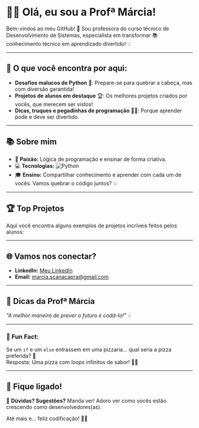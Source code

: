 # 👩‍💻 Olá, eu sou a Profª Márcia!

Bem-vindos ao meu GitHub! 🎉 Sou professora do curso técnico de Desenvolvimento de Sistemas, especialista em transformar 📚 conhecimento técnico em aprendizado divertido! 💡

---

## 🌱 O que você encontra por aqui:
- **Desafios malucos de Python** 🐍: Prepare-se para quebrar a cabeça, mas com diversão garantida!
- **Projetos de alunos em destaque** 🏆: Os melhores projetos criados por vocês, que merecem ser vistos!
- **Dicas, truques e pegadinhas de programação** 🤹‍♀️: Porque aprender pode e deve ser divertido.

---

## 📚 Sobre mim
- 🧠 **Paixão:** Lógica de programação e ensinar de forma criativa.
- 💻 **Tecnologias:** ![Python](https://img.shields.io/badge/-Python-blue) 
- 🎓 **Ensino:** Compartilhar conhecimento e aprender com cada um de vocês. Vamos quebrar o código juntos? 💥

---



## 🏆 Top Projetos
Aqui você encontra alguns exemplos de projetos incríveis feitos pelos alunos:

---

## 🌐 Vamos nos conectar?
- **LinkedIn:** [Meu LinkedIn]([https://www.linkedin.com/in/seu-linkedin](https://www.linkedin.com/in/marciascanacapra/))
- **Email:** marcia.scanacapra@gmail.com

---

## 🧙 Dicas da Profª Márcia
_"A melhor maneira de prever o futuro é codá-lo!"_ 💡

---

### 🍕 Fun Fact:
Se um `if` e um `else` entrassem em uma pizzaria... qual seria a pizza preferida? 🤔  
Resposta: Uma pizza com *loops* infinitos de sabor! 🍕😅

---

## 📢 Fique ligado!
💬 **Dúvidas? Sugestões?** Manda ver! Adoro ver como vocês estão crescendo como desenvolvedores(as). 

Até mais e... feliz codificação! 🚀✨
